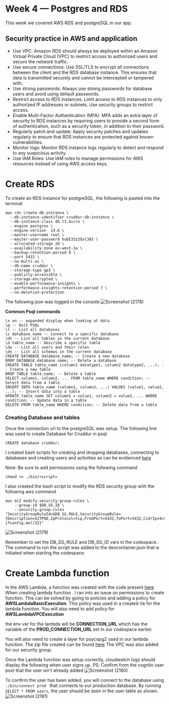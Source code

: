 # Week 4 — Postgres and RDS

This week we covered AWS RDS and postgreSQL in our app.



## Security practice in AWS and application
 - Use VPC: Amazon RDS should always be deployed within an Amazon Virtual Private Cloud (VPC) to restrict access to authorized users and secure the network traffic.
 - Use secure connections: Use SSL/TLS to encrypt all connections between the client and the RDS database instance. This ensures that data is transmitted securely and cannot be intercepted or tampered with.
 - Use strong passwords: Always use strong passwords for database users and avoid using default passwords.
 - Restrict access to RDS instances: Limit access to RDS instances to only authorized IP addresses or subnets. Use security groups to restrict access.
 - Enable Multi-Factor Authentication (MFA): MFA adds an extra layer of security to RDS instances by requiring users to provide a second form of authentication, such as a security token, in addition to their password.
 - Regularly patch and update: Apply security patches and updates regularly to ensure that RDS instances are protected against known vulnerabilities.
 - Monitor logs: Monitor RDS instance logs regularly to detect and respond to any suspicious activity.
 - Use IAM Roles: Use IAM roles to manage permissions for AWS resources instead of using AWS access keys.

# Create RDS

To create an RDS instance for postgreSQL, the following is pasted into the terminal
```
aws rds create-db-instance \
  --db-instance-identifier cruddur-db-instance \
  --db-instance-class db.t3.micro \
  --engine postgres \
  --engine-version  14.6 \
  --master-username root \
  --master-user-password huEE33z2Qvl383 \
  --allocated-storage 20 \
  --availability-zone eu-west-1a \
  --backup-retention-period 0 \
  --port 5432 \
  --no-multi-az \
  --db-name cruddur \
  --storage-type gp3 \
  --publicly-accessible \
  --storage-encrypted \
  --enable-performance-insights \
  --performance-insights-retention-period 7 \
  --no-deletion-protection
```
The following json was logged in the console 
![Screenshot (2178)](https://user-images.githubusercontent.com/92152669/227918477-d423a3e1-92af-4838-bdc9-a7ee4cbcd705.png)


**Common Psql commands**
```
\x on -- expanded display when looking at data
\q -- Quit PSQL
\l -- List all databases
\c database_name -- Connect to a specific database
\dt -- List all tables in the current database
\d table_name -- Describe a specific table
\du -- List all users and their roles
\dn -- List all schemas in the current database
CREATE DATABASE database_name; -- Create a new database
DROP DATABASE database_name; -- Delete a database
CREATE TABLE table_name (column1 datatype1, column2 datatype2, ...); -- Create a new table
DROP TABLE table_name; -- Delete a table
SELECT column1, column2, ... FROM table_name WHERE condition; -- Select data from a table
INSERT INTO table_name (column1, column2, ...) VALUES (value1, value2, ...); -- Insert data into a table
UPDATE table_name SET column1 = value1, column2 = value2, ... WHERE condition; -- Update data in a table
DELETE FROM table_name WHERE condition; -- Delete data from a table
```

### Creating Database and tables
Once the connection url to the postgreSQL was setup. The following line was used to create Database for Cruddur in psql.

```
CREATE database cruddur;
```

I created bash scripts for creating and dropping databases, connecting to databases and creating users and activities as can be evidenced [here](https://github.com/Gathu17/aws-bootcamp-cruddur-2023/tree/main/backend-flask/bin)

Note: Be sure to add permissions using the following command
```
chmod +x ./bin/<script>
```
I also created the bash script to modify the RDS security group with the following aws command
```
aws ec2 modify-security-group-rules \
    --group-id $DB_SG_ID \
    --security-group-rules "SecurityGroupRuleId=$DB_SG_RULE,SecurityGroupRule={Description=GITPOD,IpProtocol=tcp,FromPort=5432,ToPort=5432,CidrIpv4=$(curl ifconfig.me)/32}"
```
![Screenshot (2179)](https://user-images.githubusercontent.com/92152669/228193072-c91a6fb5-b609-41f8-9768-6dd1ae5853a6.png)

Remember to set the DB_SG_RULE and DB_SG_ID vars in the codespace.
The command to run the script was added to the devcontainer.json that is initiated when starting the codespace.

# Create Lambda function
In the AWS Lambda, a function was created with the code present [here](https://github.com/Gathu17/aws-bootcamp-cruddur-2023/blob/main/aws/lambdas/cruddur-post-confirmation.py)
When creating lambda function . I ran into an issue on permissions to create function. This can be solved by going to policies and adding a policy for **AWSLambdaBasicExecution**. This policy was used in a created rle for the lambda function. You will also need to add policy for **AWSLambdaVPCExecution**


the env var for the lambda will be **CONNECTION_URL** which has the variable of the **PROD_CONNECTION_URL** set in our codespace earlier.

You will also need to create a layer for psycopg2 used in our lambda function. The zip file created can be found [here](https://github.com/Gathu17/aws-bootcamp-cruddur-2023/tree/main/aws/aws-psycopg2)
The VPC was also added for our security group.

Once the Lambda function was setup correctly, cloudwatch logs should display the following when user signs up. PS: Confirm from the cognito user pool that the user isn't already added 
![Screenshot (2180)](https://user-images.githubusercontent.com/92152669/228197927-9edf8e05-cada-4ca2-88bf-a7877155d977.png)

To confirm the user has been added, you will connect to the database using ```./bin/connect prod ``` that connects to our production database. By running  ```SELECT * FROM users```, the user should be seen in the user table as shown.
![Screenshot (2181)](https://user-images.githubusercontent.com/92152669/228200485-2a92e90c-bec0-484d-97c1-c4e4bfe2020f.png)




